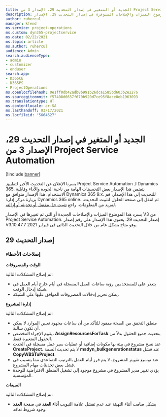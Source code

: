 ```yaml
---
title: الجديد أو المتغير في إصدار التحديث 29، الإصدار 3 من Project Service Automation
description: يسرد هذا الموضوع الميزات والإصلاحات المتوفرة في إصدار التحديث 29، الإصدار V3 من Project Service Automation.
author: ruhercul
manager: kfend
ms.service: project-operations
ms.custom: dyn365-projectservice
ms.date: 02/22/2021
ms.topic: article
ms.author: ruhercul
audience: Admin
search.audienceType:
- admin
- customizer
- enduser
search.app:
- D365CE
- D365PS
- ProjectOperations
ms.openlocfilehash: 0e1ff0db42adb8b991b26dca1585bd603b2e2276
ms.sourcegitcommit: f57408d6637f670b920d7ce95f8ace8eb1963093
ms.translationtype: HT
ms.contentlocale: ar-SA
ms.lasthandoff: 03/17/2021
ms.locfileid: "5664627"
---
```

# <a name="whats-new-or-changed-in-project-service-automation-update-release-29-v3"></a>الجديد أو المتغير في إصدار التحديث 29، الإصدار 3 من Project Service Automation

[!include [banner](../includes/psa-now-project-operations.md)]

يسرنا الإعلان عن التحديث الأخير لتطبيق Project Service Automation لـ Dynamics 365. يتضمن هذا الإصدار بعض التحسينات الهامة من ناحية الجودة والأداء وقابلية الاستخدام. هذا الإصدار متوافق مع Dynamics 365 9.x. للتحديث إلى هذا الإصدار، قم بزيارة مركز إدارة Dynamics 365 online، ثم انتقل إلى صفحة الحلول لتثبيت التحديث. لمزيد من المعلومات، راجع [تثبيت حل مفضل أو تحديثه أو إزالته](https://docs.microsoft.com/power-platform/admin/install-remove-preferred-solution).

يسرد هذا الموضوع الميزات والإصلاحات الجديدة أو التي تم تغييرها في الإصدار V3 من Project Service Automation، إصدار التحديث 29. يحتوي هذا الإصدار على رقم إصدار V3.10.47.7 وهو متاح بشكل عام من خلال التحديث الذاتي في فبراير 2021.

## <a name="update-release-29"></a>إصدار التحديث 29

### <a name="bug-fixes"></a>إصلاحات الأخطاء

**الوقت والمصروفات**

تم إصلاح المشكلات التالية:

- يتعذر على للمستخدمين رؤية ساعات العمل المسجلة في أيام خارج أيام العمل في شبكة إدخال الوقت.
- يمكن تحرير إدخالات المصروفات الموافق عليها على الشبكة.

**إدارة المشروع**

تم إصلاح المشكلات التالية:

- منطق التحقق من الصحة مفقود للتأكد من أن ساعات مجهود تعيين الموارد لا يمكن أن تكون سالبة.
- يقوم الإجراء المخصص، **AssignResourcesForTask** بتحديث جميع الحقول بدلاً من الحقول المتغيرة فقط.
- عند نسخ مشروع في بيئة بها مكونات إضافية أو عمليات سير عمل مسجلة في الحدث **CreateProject**، لا يتم تحديث السمة **msdyn_bulkgenerationstatus** عند فشل **CopyWBSToProject**.
- عند توسيع تقويم المشروع، لا يتم فرز أيام العمل بالترتيب التصاعدي مما يتسبب في فشل بعض تحديثات مهام المشروع.
- يؤدي تغيير مدير المشروع في مشروع موجود إلى تشغيل المنطق الافتراضية للوحدة المؤسسية.

**‏المبيعات**

تم إصلاح المشكلات التالية:

- تفشل علامة التبويب **أداء العقد** في صفحة **العقد‏‎** بشكل صامت أثناء التهيئة عند عدم وجود شروط تعاقد.
